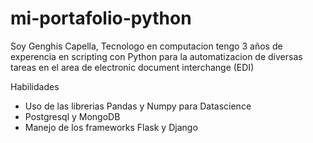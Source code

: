 # mi-portafolio-python
Soy Genghis Capella, Tecnologo en computacion tengo 3 años de experencia en scripting con Python
para la automatizacion de diversas tareas en el area de electronic document interchange (EDI)

Habilidades

- Uso de las librerias Pandas y Numpy para Datascience
- Postgresql y MongoDB
- Manejo de los frameworks Flask y Django
